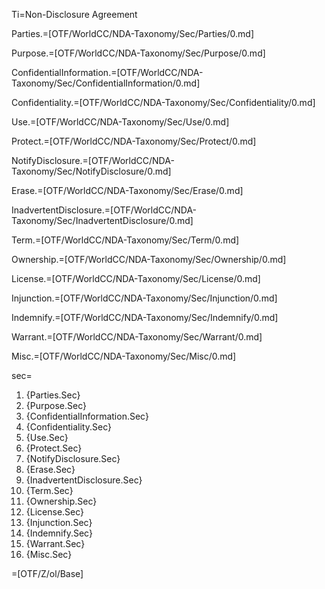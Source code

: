Ti=Non-Disclosure Agreement

Parties.=[OTF/WorldCC/NDA-Taxonomy/Sec/Parties/0.md]

Purpose.=[OTF/WorldCC/NDA-Taxonomy/Sec/Purpose/0.md]

ConfidentialInformation.=[OTF/WorldCC/NDA-Taxonomy/Sec/ConfidentialInformation/0.md]

Confidentiality.=[OTF/WorldCC/NDA-Taxonomy/Sec/Confidentiality/0.md]

Use.=[OTF/WorldCC/NDA-Taxonomy/Sec/Use/0.md]

Protect.=[OTF/WorldCC/NDA-Taxonomy/Sec/Protect/0.md]

NotifyDisclosure.=[OTF/WorldCC/NDA-Taxonomy/Sec/NotifyDisclosure/0.md]

Erase.=[OTF/WorldCC/NDA-Taxonomy/Sec/Erase/0.md]

InadvertentDisclosure.=[OTF/WorldCC/NDA-Taxonomy/Sec/InadvertentDisclosure/0.md]

Term.=[OTF/WorldCC/NDA-Taxonomy/Sec/Term/0.md]

Ownership.=[OTF/WorldCC/NDA-Taxonomy/Sec/Ownership/0.md]

License.=[OTF/WorldCC/NDA-Taxonomy/Sec/License/0.md]

Injunction.=[OTF/WorldCC/NDA-Taxonomy/Sec/Injunction/0.md]

Indemnify.=[OTF/WorldCC/NDA-Taxonomy/Sec/Indemnify/0.md]

Warrant.=[OTF/WorldCC/NDA-Taxonomy/Sec/Warrant/0.md]

Misc.=[OTF/WorldCC/NDA-Taxonomy/Sec/Misc/0.md]


sec=<ol class="secs-and"><li>{Parties.Sec}<li>{Purpose.Sec}<li>{ConfidentialInformation.Sec}<li>{Confidentiality.Sec}<li>{Use.Sec}<li>{Protect.Sec}<li>{NotifyDisclosure.Sec}<li>{Erase.Sec}<li>{InadvertentDisclosure.Sec}<li>{Term.Sec}<li>{Ownership.Sec}<li>{License.Sec}<li>{Injunction.Sec}<li>{Indemnify.Sec}<li>{Warrant.Sec}<li>{Misc.Sec}</ol>

=[OTF/Z/ol/Base]

